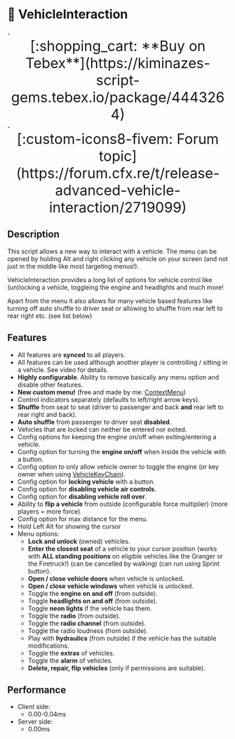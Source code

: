 
# 📃 VehicleInteraction

<div class="grid cards" markdown>
- <center><span style="font-size: 32px;">[:shopping_cart: **Buy on Tebex**](https://kiminazes-script-gems.tebex.io/package/4443264)</span></center>
- <center><span style="font-size: 32px;">[:custom-icons8-fivem: Forum topic](https://forum.cfx.re/t/release-advanced-vehicle-interaction/2719099)</span></center>
</div>

## Description

This script allows a new way to interact with a vehicle. The menu can be opened by holding Alt and 
right clicking any vehicle on your screen (and not just in the middle like most targeting menus!).

VehicleInteraction provides a long list of options for vehicle control like (un)locking a vehicle, 
toggleing the engine and headlights and much more!

Apart from the menu it also allows for many vehicle based features like turning off auto shuffle to 
driver seat or allowing to shuffle from rear left to rear right etc. (see list below)

<div class="youtube-placeholder" data-videotitle="VehicleInteraction Showcase" data-videoid="GxMMoNxh0wE"></div>

## Features

* All features are **synced** to all players.
* All features can be used although another player is controlling / sitting in a vehicle. See video 
  for details.
* **Highly configurable**. Ability to remove basically any menu option and disable other features.
* **New custom menu!** (free and made by me: [ContextMenu](https://forum.cfx.re/t/release-contextmenu-v2-0-major-update/4834051))
* Control indicators separately (defaults to left/right arrow keys).
* **Shuffle** from seat to seat (driver to passenger and back **and** rear left to rear right and 
  back).
* **Auto shuffle** from passenger to driver seat **disabled**.
* Vehicles that are locked can neither be entered nor exited.
* Config options for keeping the engine on/off when exiting/entering a vehicle.
* Config option for turning the **engine on/off** when inside the vehicle with a button.
* Config option to only allow vehicle owner to toggle the engine (or key owner when using 
  [VehicleKeyChain](https://forum.cfx.re/t/release-vehicle-key-chain/3319563)).
* Config option for **locking vehicle** with a button.
* Config option for **disabling vehicle air controls**.
* Config option for **disabling vehicle roll over**.
* Ability to **flip a vehicle** from outside (configurable force multiplier) (more players = more 
  force).
* Config option for max distance for the menu.
* Hold Left Alt for showing the cursor
* Menu options:
  * **Lock and unlock** (owned) vehicles.
  * **Enter the closest seat** of a vehicle to your cursor position (works with **ALL standing 
    positions** on eligible vehicles like the Granger or the Firetruck!) (can be cancelled by 
    walking) (can run using Sprint button).
  * **Open / close vehicle doors** when vehicle is unlocked.
  * **Open / close vehicle windows** when vehicle is unlocked.
  * Toggle the **engine on and off** (from outside).
  * Toggle **headlights on and off** (from outside).
  * Toggle **neon lights** if the vehicle has them.
  * Toggle the **radio** (from outside).
  * Toggle the **radio channel** (from outside).
  * Toggle the radio loudness (from outside).
  * Play with **hydraulics** (from outside) if the vehicle has the suitable modifications.
  * Toggle the **extras** of vehicles.
  * Toggle the **alarm** of vehicles.
  * **Delete, repair, flip vehicles** (only if permissions are suitable).

## Performance

* Client side:
  * 0.00-0.04ms
* Server side:
  * 0.00ms
